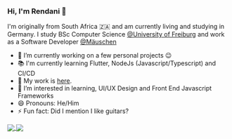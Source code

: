### Hi, I'm Rendani 👋

I'm originally from South Africa 🇿🇦   and am currently living and studying in Germany. I study BSc Computer Science  [@University of Freiburg](http://www.informatik.uni-freiburg.de/) and work as a Software Developer [@Mäuschen](https://www.xn--muschen-5wa.app/)

- 🔭 I’m currently working on a few personal projects 😉
- 📚 I'm currently learning Flutter, NodeJs (Javascript/Typescript) and CI/CD
- 👷 My work is [here](https://github.com/Renni771?tab=repositories).
- 🤔 I’m interested in learning, UI/UX Design and Front End Javascript Frameworks
- 😄 Pronouns: He/Him
- ⚡ Fun fact: Did I mention I like guitars?


<a href="https://github.com/Renni771/github-readme-stats">
  <img align="center" src="https://github-readme-stats.vercel.app/api?username=Renni771&show_icons=true&count_private=true" />
</a>
<a href="https://github.com/Renni771/github-read-stats">
  <img align="center" src="https://github-readme-stats.vercel.app/api/pin/?username=Renni771&repo=convoycha" />
</a>


<!--
**Renni771/Renni771** is a ✨ _special_ ✨ repository because its `README.md` (this file) appears on your GitHub profile.

Here are some ideas to get you started:

- 🌱 I’m currently learning ...
- 👯 I’m looking to collaborate on ...
- 🤔 I’m looking for help with ...
- 💬 Ask me about ...
- 📫 How to reach me: ...
-->
